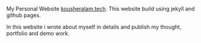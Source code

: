 My Personal Website <a href="https://kousheralam.tech/">kousheralam.tech</a>. This website build using jekyll and github pages. 

In this website i wrote about myself in details and publish my thought, portfolio and demo work.
